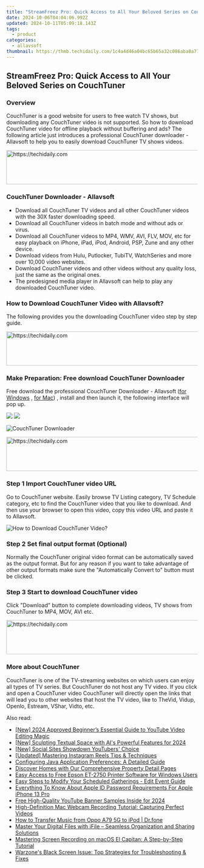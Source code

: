 ```yaml
---
title: "StreamFreez Pro: Quick Access to All Your Beloved Series on CouchTuner"
date: 2024-10-06T04:04:06.992Z
updated: 2024-10-11T05:09:18.143Z
tags:
  - product
categories:
  - allavsoft
thumbnail: https://thmb.techidaily.com/1c4a4d46a04bc65b65a32c086aba8a7780a0882996e03bd33c00c34f29d107d4.jpg
---
```


## StreamFreez Pro: Quick Access to All Your Beloved Series on CouchTuner

### Overview

CouchTuner is a good website for users to free watch TV shows, but downloading any CouchTuner video is not supported. So how to download CouchTuner video for offline playback without buffering and ads? The following article just introduces a professional CouchTuner downloader - Allavsoft to help you to easily download CouchTuner TV shows videos.

<!-- affiliate ads begin -->
<a href="https://appsumo.8odi.net/c/5597632/2123734/7443" target="_top" id="2123734">
  <img src="//a.impactradius-go.com/display-ad/7443-2123734" border="0" alt="https://techidaily.com" width="728" height="90"/>
</a>
<img height="0" width="0" src="https://appsumo.8odi.net/i/5597632/2123734/7443" style="position:absolute;visibility:hidden;" border="0" />
<!-- affiliate ads end -->

### CouchTuner Downloader - Allavsoft

* Download all CouchTuner TV videos and all other CouchTuner videos with the 30X faster downloading speed.
* Download all CouchTuner videos in batch mode and without ads or virus.
* Download all CouchTuner videos to MP4, WMV, AVI, FLV, MOV, etc for easy playback on iPhone, iPad, iPod, Android, PSP, Zune and any other device.
* Download videos from Hulu, Putlocker, TubiTV, WatchSeries and more over 10,000 video websites.
* Download CouchTuner videos and other videos without any quality loss, just the same as the original ones.
* The predesigned media player in Allavsoft can help to play any downloaded CouchTuner video.

### How to Download CouchTuner Video with Allavsoft?

The following provides you the downloading CouchTuner video step by step guide.

<!-- affiliate ads begin -->
<a href="https://appsumo.8odi.net/c/5597632/2123735/7443" target="_top" id="2123735">
  <img src="//a.impactradius-go.com/display-ad/7443-2123735" border="0" alt="https://techidaily.com" width="600" height="90"/>
</a>
<img height="0" width="0" src="https://appsumo.8odi.net/i/5597632/2123735/7443" style="position:absolute;visibility:hidden;" border="0" />
<!-- affiliate ads end -->

### Make Preparation: Free download CouchTuner Downloader

Free download the professional CouchTuner Downloader - Allavsoft ([for Windows](https://tools.techidaily.com/allavsoft/products/) , [for Mac](https://tools.techidaily.com/allavsoft/products/)) , install and then launch it, the following interface will pop up.

[![](https://www.allavsoft.com/how-to/../images/how-to/free-download-win.jpg)](https://tools.techidaily.com/allavsoft/products/) [![](https://www.allavsoft.com/how-to/../images/how-to/free-download-mac.jpg)](https://tools.techidaily.com/allavsoft/products/)

![CouchTuner Downloader](https://www.allavsoft.com/how-to/../images/allavsoft/screen-shot-600.jpg)

<!-- affiliate ads begin -->
<a href="https://aligracehair.sjv.io/c/5597632/1884021/19272" target="_top" id="1884021">
  <img src="//a.impactradius-go.com/display-ad/19272-1884021" border="0" alt="https://techidaily.com" width="728" height="90"/>
</a>
<img height="0" width="0" src="https://aligracehair.sjv.io/i/5597632/1884021/19272" style="position:absolute;visibility:hidden;" border="0" />
<!-- affiliate ads end -->

### Step 1 Import CouchTuner video URL

Go to CouchTuner website. Easily browse TV Listing category, TV Schedule category, etc to find the CouchTuner video that you like to download. And then use your browser to open this video, copy this video URL and paste it to Allavsoft.

![How to Download CouchTuner Video?](https://www.allavsoft.com/how-to/../images/how-to/download-rtmp-video/download-rtmp-video.jpg)

### Step 2 Set final output format (Optional)

Normally the CouchTuner original video format can be automatically saved as the output format. But for any reason if you want to take advantage of other output formats make sure the "Automatically Convert to" button must be clicked.

### Step 3 Start to download CouchTuner video

Click "Download" button to complete downloading videos, TV shows from CouchTuner to MP4, MOV, AVI etc.

<!-- affiliate ads begin -->
<a href="https://appsumo.8odi.net/c/5597632/2111982/7443" target="_top" id="2111982">
  <img src="//a.impactradius-go.com/display-ad/7443-2111982" border="0" alt="https://techidaily.com" width="728" height="90"/>
</a>
<img height="0" width="0" src="https://appsumo.8odi.net/i/5597632/2111982/7443" style="position:absolute;visibility:hidden;" border="0" />
<!-- affiliate ads end -->

### More about CouchTuner

CouchTuner is one of the TV-streaming websites on which users can enjoy all types of TV series. But CouchTuner do not host any TV video. If you click and open a CouchTuner video CouchTuner will directly open the links that will lead you to other websites that host the TV video, like to TheVid, Vidup, Openlo, Estream, VShar, Vidto, etc.

<ins class="adsbygoogle"
     style="display:block"
     data-ad-format="autorelaxed"
     data-ad-client="ca-pub-7571918770474297"
     data-ad-slot="1223367746"></ins>

<ins class="adsbygoogle"
     style="display:block"
     data-ad-client="ca-pub-7571918770474297"
     data-ad-slot="8358498916"
     data-ad-format="auto"
     data-full-width-responsive="true"></ins>

<span class="atpl-alsoreadstyle">Also read:</span>
<div><ul>
<li><a href="https://facebook-video-share.techidaily.com/new-2024-approved-beginners-essential-guide-to-youtube-video-editing-magic/"><u>[New] 2024 Approved Beginner’s Essential Guide to YouTube Video Editing Magic</u></a></li>
<li><a href="https://article-helps.techidaily.com/new-sculpting-textual-space-with-ais-powerful-features-for-2024/"><u>[New] Sculpting Textual Space with AI's Powerful Features for 2024</u></a></li>
<li><a href="https://youtube-stream.techidaily.com/new-social-sites-showdown-youtubers-choice/"><u>[New] Social Sites Showdown YouTubers' Choice</u></a></li>
<li><a href="https://fox-helps.techidaily.com/updated-mastering-instagram-reels-tips-and-techniques/"><u>[Updated] Mastering Instagram Reels Tips & Techniques</u></a></li>
<li><a href="https://fox-useful.techidaily.com/configuring-java-application-preferences-a-detailed-guide/"><u>Configuring Java Application Preferences: A Detailed Guide</u></a></li>
<li><a href="https://fox-useful.techidaily.com/discover-homes-with-our-comprehensive-property-detail-pages/"><u>Discover Homes with Our Comprehensive Property Detail Pages</u></a></li>
<li><a href="https://hardware-help.techidaily.com/easy-access-to-free-epson-et-2750-printer-software-for-windows-users/"><u>Easy Access to Free Epson ET-2750 Printer Software for Windows Users</u></a></li>
<li><a href="https://fox-useful.techidaily.com/easy-steps-to-modify-your-scheduled-gatherings-edit-event-guide/"><u>Easy Steps to Modify Your Scheduled Gatherings - Edit Event Guide</u></a></li>
<li><a href="https://apple-account.techidaily.com/everything-to-know-about-apple-id-password-requirements-for-apple-iphone-13-pro-by-drfone-ios/"><u>Everything To Know About Apple ID Password Requirements For Apple iPhone 13 Pro</u></a></li>
<li><a href="https://youtube-lab.techidaily.com/high-quality-youtube-banner-samples-inside-for-2024/"><u>Free High-Quality YouTube Banner Samples Inside for 2024</u></a></li>
<li><a href="https://fox-useful.techidaily.com/high-definition-mac-webcam-recording-tutorial-capturing-perfect-videos/"><u>High-Definition Mac Webcam Recording Tutorial: Capturing Perfect Videos</u></a></li>
<li><a href="https://android-transfer.techidaily.com/how-to-transfer-music-from-oppo-a79-5g-to-ipod-drfone-by-drfone-transfer-from-android-transfer-from-android/"><u>How to Transfer Music from Oppo A79 5G to iPod | Dr.fone</u></a></li>
<li><a href="https://fox-useful.techidaily.com/master-your-digital-files-with-ifile-seamless-organization-and-sharing-solutions/"><u>Master Your Digital Files with iFile – Seamless Organization and Sharing Solutions</u></a></li>
<li><a href="https://fox-useful.techidaily.com/mastering-screen-recording-on-macos-el-capitan-a-step-by-step-tutorial/"><u>Mastering Screen Recording on macOS El Capitan: A Step-by-Step Tutorial</u></a></li>
<li><a href="https://program-issues.techidaily.com/warzones-black-screen-issue-top-strategies-for-troubleshooting-and-fixes/"><u>Warzone's Black Screen Issue: Top Strategies for Troubleshooting & Fixes</u></a></li>
</ul></div>

